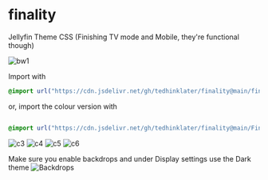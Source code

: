 # finality
Jellyfin Theme CSS (Finishing TV mode and Mobile, they're functional though)

![bw1](https://i.imgur.com/IepGHKw.gif)

Import with

```css
@import url("https://cdn.jsdelivr.net/gh/tedhinklater/finality@main/finality.css");

```

or, import the colour version with

```css

@import url("https://cdn.jsdelivr.net/gh/tedhinklater/finality@main/Finality-Coloured.css");

```

![c3](https://i.imgur.com/vNmbSwS.png)
![c4](https://i.imgur.com/j9hWs8X.gif)
![c5](https://i.imgur.com/HM9e6Jx.png)
![c6](https://i.imgur.com/cXrUYrX.png)

Make sure you enable backdrops and under Display settings use the Dark theme
![Backdrops](https://i.imgur.com/18D9IO3.png)
